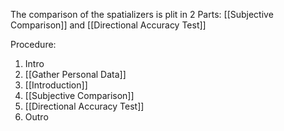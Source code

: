 The comparison of the spatializers is plit in 2 Parts: [[Subjective Comparison]] and [[Directional Accuracy Test]]

Procedure:
1. Intro
2. [[Gather Personal Data]]
3. [[Introduction]]
4. [[Subjective Comparison]]
5. [[Directional Accuracy Test]]
6. Outro